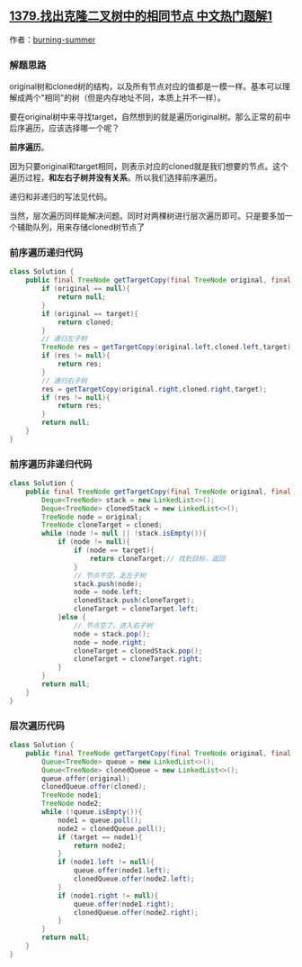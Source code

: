 ## [1379.找出克隆二叉树中的相同节点 中文热门题解1](https://leetcode.cn/problems/find-a-corresponding-node-of-a-binary-tree-in-a-clone-of-that-tree/solutions/100000/tong-shi-bian-li-liang-ke-shu-jin-xing-jie-dian-pi)

作者：[burning-summer](https://leetcode.cn/u/burning-summer)

### 解题思路
original树和cloned树的结构，以及所有节点对应的值都是一模一样。基本可以理解成两个"相同"的树（但是内存地址不同，本质上并不一样）。

要在original树中来寻找target，自然想到的就是遍历original树。那么正常的前中后序遍历，应该选择哪一个呢？

**前序遍历**。

因为只要original和target相同，则表示对应的cloned就是我们想要的节点。这个遍历过程，**和左右子树并没有关系**。所以我们选择前序遍历。

递归和非递归的写法见代码。

当然，层次遍历同样能解决问题。同时对两棵树进行层次遍历即可。只是要多加一个辅助队列，用来存储cloned树节点了

### 前序遍历递归代码

```java
class Solution {
    public final TreeNode getTargetCopy(final TreeNode original, final TreeNode cloned, final TreeNode target) {
        if (original == null){
            return null;
        }
        if (original == target){
            return cloned;
        }
        // 递归左子树
        TreeNode res = getTargetCopy(original.left,cloned.left,target);
        if (res != null){
            return res;
        }
        // 递归右子树
        res = getTargetCopy(original.right,cloned.right,target);
        if (res != null){
            return res;
        }
        return null;
    }
}
```

### 前序遍历非递归代码

```java
class Solution {
    public final TreeNode getTargetCopy(final TreeNode original, final TreeNode cloned, final TreeNode target) {
        Deque<TreeNode> stack = new LinkedList<>();
        Deque<TreeNode> clonedStack = new LinkedList<>();
        TreeNode node = original;
        TreeNode cloneTarget = cloned;
        while (node != null || !stack.isEmpty()){
            if (node != null){
                if (node == target){
                    return cloneTarget;// 找到目标，返回
                }
                // 节点不空，走左子树
                stack.push(node);
                node = node.left;
                clonedStack.push(cloneTarget);
                cloneTarget = cloneTarget.left;
            }else {
                // 节点空了，进入右子树
                node = stack.pop();
                node = node.right;
                cloneTarget = clonedStack.pop();
                cloneTarget = cloneTarget.right;
            }
        }
        return null;
    }
}
```

### 层次遍历代码

```java
class Solution {
    public final TreeNode getTargetCopy(final TreeNode original, final TreeNode cloned, final TreeNode target) {
        Queue<TreeNode> queue = new LinkedList<>();
        Queue<TreeNode> clonedQueue = new LinkedList<>();
        queue.offer(original);
        clonedQueue.offer(cloned);
        TreeNode node1;
        TreeNode node2;
        while (!queue.isEmpty()){
            node1 = queue.poll();
            node2 = clonedQueue.poll();
            if (target == node1){
                return node2;
            }
            if (node1.left != null){
                queue.offer(node1.left);
                clonedQueue.offer(node2.left);
            }
            if (node1.right != null){
                queue.offer(node1.right);
                clonedQueue.offer(node2.right);
            }
        }
        return null;
    }
}
```